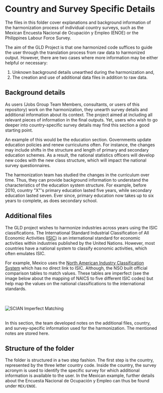 # Country and Survey Specific Details

The files in this folder cover explanations and background information of the harmonization process of individual country surveys, such as the Mexican Encuesta Nacional de Ocupación y Empleo (ENOE) or the Philippines Labour Force Survey.  

The aim of the GLD Project is that one harmonized code suffices to guide the user through the translation process from raw data to harmonized output. However, there are two cases where more information may be either helpful or necessary:

1. Unknown background details unearthed during the harmonization and,
2. The creation and use of additional data files in addition to raw data.

## Background details

As users (Jobs Group Team Members, consultants, or users of this repository) work on the harmonization, they unearth survey details and additional information about its context. The project aimed at including all relevant pieces of information in the final outputs. Yet, users who wish to go deeper into country-specific survey details may find this section a good starting point. 

An example of this would be the education section. Governments update education policies and renew curriculums often. For instance, the changes may include shifts in the structure and length of primary and secondary education schemes. As a result, the national statistics officers will develop new codes with the new class structure, which will impact the national survey questionnaires. 

The harmonization team has studied the changes in the curriculum over time. Thus, they can provide background information to understand the characteristics of the education system structure. For example, before 2010, country "X"'s primary education lasted five years, while secondary education lasted seven. Ever since, primary education now takes up to six years to complete, as does secondary school. 

## Additional files

The GLD project wishes to harmonize industries across years using the ISIC classifications. The International Standard Industrial Classification of All Economic Activities ([ISIC](https://unstats.un.org/unsd/classifications/Econ/isic)) is an international standard for economic activities within industries published by the United Nations. However, most countries have a national system to classify economic activities, which often emulates ISIC. 

For example, Mexico uses the [North American Industry Classification System](http://en.www.inegi.org.mx/app/scian/) which has no direct link to ISIC. Although, the NSO built official comparison tables to match values. These tables are imperfect (see the image below about the mapping of NAICS to five different ISIC codes) but help map the values on the national classifications to the international standards.

<br></br>
![SCIAN Imperfect Matching](/Support/Country%20Survey%20Details/MEX/ENOE/utilities/scian_imperfect_match.png)
<br></br>

In this section, the team developed notes on the additional files, country, and survey-specific information used for the harmonization. The mentioned notes are stored here.

## Structure of the folder

The folder is structured in a two step fashion. The first step is the country, represented by the three letter country code. Inside the country, the survey acronym is used to identify the specific survey for which additional information is available to the user. In the Mexican example, further details about the Encuesta Nacional de Ocupación y Empleo can thus be found under `MEX/ENOE`.
